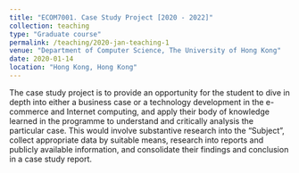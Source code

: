 ```yaml
---
title: "ECOM7001. Case Study Project [2020 - 2022]"
collection: teaching
type: "Graduate course"
permalink: /teaching/2020-jan-teaching-1
venue: "Department of Computer Science, The University of Hong Kong"
date: 2020-01-14
location: "Hong Kong, Hong Kong"
---
```


The case study project is to provide an opportunity for the student to dive in depth into either a business case or a technology development in the e-commerce and Internet computing, and apply their body of knowledge learned in the programme to understand and critically analysis the particular case.  This would involve substantive research into the “Subject”, collect appropriate data by suitable means, research into reports and publicly available information, and consolidate their findings and conclusion in a case study report.
